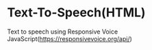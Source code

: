# Text-To-Speech(HTML)

Text to speech using Responsive Voice JavaScript(https://responsivevoice.org/api/)
